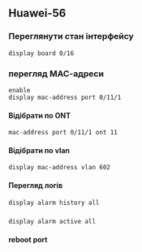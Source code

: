## Huawei-56

### Переглянути стан інтерфейсу
    display board 0/16 


### перегляд МАС-адреси
    enable
    display mac-address port 0/11/1
#### Відібрати по ONT
    mac-address port 0/11/1 ont 11
#### Відібрати по vlan
    display mac-address vlan 602 
#### Перегляд логів
    display alarm history all
#####
    display alarm active all

#### reboot port
